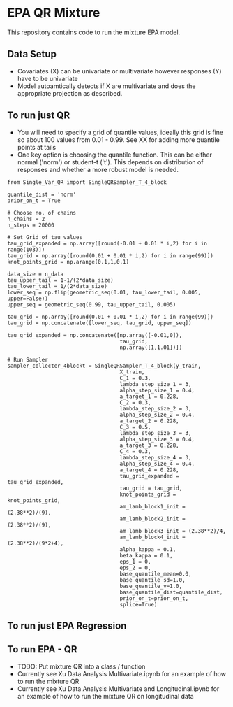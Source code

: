# EPA QR Mixture
This repository contains code to run the mixture EPA model. 

## Data Setup
- Covariates (X) can be univariate or multivariate however responses (Y) have to be univariate
- Model autoamtically detects if X are multivariate and does the appropriate projection as described.

## To run just QR
- You will need to specify a grid of quantile values, ideally this grid is fine so about 100 values from 0.01 - 0.99. See XX for adding more quantile points at tails
- One key option is choosing the quantile function. This can be either normal ('norm') or student-t ('t'). This depends on distribution of responses and whether a more robust model is needed.
```
from Single_Var_QR import SingleQRSampler_T_4_block

quantile_dist = 'norm'
prior_on_t = True

# Choose no. of chains
n_chains = 2
n_steps = 20000

# Set Grid of tau values
tau_grid_expanded = np.array([round(-0.01 + 0.01 * i,2) for i in range(103)])
tau_grid = np.array([round(0.01 + 0.01 * i,2) for i in range(99)])
knot_points_grid = np.arange(0.1,1,0.1)

data_size = n_data
tau_upper_tail = 1-1/(2*data_size)
tau_lower_tail = 1/(2*data_size)
lower_seq = np.flip(geometric_seq(0.01, tau_lower_tail, 0.005, upper=False))
upper_seq = geometric_seq(0.99, tau_upper_tail, 0.005)

tau_grid = np.array([round(0.01 + 0.01 * i,2) for i in range(99)])
tau_grid = np.concatenate([lower_seq, tau_grid, upper_seq])

tau_grid_expanded = np.concatenate([np.array([-0.01,0]),
                                    tau_grid,
                                    np.array([1,1.01])])

# Run Sampler
sampler_collecter_4blockt = SingleQRSampler_T_4_block(y_train,
                                    X_train,          
                                    C_1 = 0.3,
                                    lambda_step_size_1 = 3,
                                    alpha_step_size_1 = 0.4,
                                    a_target_1 = 0.228,
                                    C_2 = 0.3,
                                    lambda_step_size_2 = 3,
                                    alpha_step_size_2 = 0.4,
                                    a_target_2 = 0.228,
                                    C_3 = 0.5,
                                    lambda_step_size_3 = 3,
                                    alpha_step_size_3 = 0.4,
                                    a_target_3 = 0.228,
                                    C_4 = 0.3,
                                    lambda_step_size_4 = 3,
                                    alpha_step_size_4 = 0.4,
                                    a_target_4 = 0.228,
                                    tau_grid_expanded = tau_grid_expanded,
                                    tau_grid = tau_grid,     
                                    knot_points_grid = knot_points_grid,
                                    am_lamb_block1_init = (2.38**2)/(9),
                                    am_lamb_block2_init = (2.38**2)/(9),
                                    am_lamb_block3_init = (2.38**2)/4,
                                    am_lamb_block4_init = (2.38**2)/(9*2+4),
                                    alpha_kappa = 0.1,
                                    beta_kappa = 0.1,
                                    eps_1 = 0,
                                    eps_2 = 0,
                                    base_quantile_mean=0.0,
                                    base_quantile_sd=1.0,
                                    base_quantile_v=1.0,
                                    base_quantile_dist=quantile_dist,
                                    prior_on_t=prior_on_t,
                                    splice=True) 
```

## To run just EPA Regression

## To run EPA - QR 
- TODO: Put mixture QR into a class / function
- Currently see Xu Data Analysis Multivariate.ipynb for an example of how to run the mixture QR
- Currently see Xu Data Analysis Multivariate and Longitudinal.ipynb for an example of how to run the mixture QR on longitudinal data
